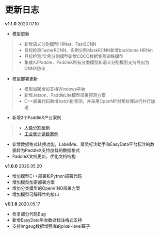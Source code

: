 # 更新日志


**v1.1.0** 2020.07.10

- 模型更新
> - 新增语义分割模型HRNet、FastSCNN
> - 目标检测FasterRCNN、实例分割MaskRCNN新增backbone HRNet
> - 目标检测/实例分割模型新增COCO数据集预训练模型
> - 集成X2Paddle，PaddleX所有分类模型和语义分割模型支持导出为ONNX协议
- 模型部署更新
> - 模型加密增加支持Windows平台
> - 新增Jetson、PaddleLite模型部署预测方案
> - C++部署代码新增batch批预测，并采用OpenMP对预处理进行并行加速
- 新增2个PaddleX产业案例
> - [人像分割案例]()
> - [工业表计读数案例]()
- 新增数据格式转换功能，LabelMe、精灵标注助手和EasyData平台标注的数据转为PaddleX支持加载的数据格式
- PaddleX文档更新，优化文档结构


**v1.0.0** 2020.05.20

- 增加模型C++部署和Python部署代码
- 增加模型加密部署方案
- 增加分类模型的OpenVINO部署方案
- 增加模型可解释性的接口


**v0.1.8** 2020.05.17

- 修复部分代码Bug
- 新增EasyData平台数据标注格式支持
- 支持imgaug数据增强库的pixel-level算子

